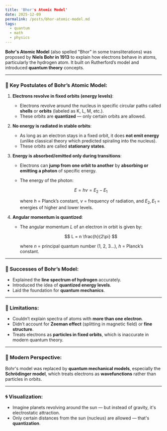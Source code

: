 ```yaml
---
title: 'Bhor's Atomic Model'
date: 2025-12-09
permalink: /posts/bhor-atomic-model.md
tags:
  - quantum
  - math
  - physics
---
```


**Bohr's Atomic Model** (also spelled "Bhor" in some transliterations) was proposed by **Niels Bohr in 1913** to explain how electrons behave in atoms, particularly the hydrogen atom. It built on Rutherford’s model and introduced **quantum theory** concepts.

---

### 🔬 Key Postulates of Bohr’s Atomic Model:

1. **Electrons revolve in fixed orbits (energy levels)**:

   * Electrons revolve around the nucleus in specific circular paths called **shells** or **orbits** (labeled as K, L, M, etc.).
   * These orbits are **quantized** — only certain orbits are allowed.

2. **No energy is radiated in stable orbits**:

   * As long as an electron stays in a fixed orbit, it does **not emit energy** (unlike classical theory which predicted spiraling into the nucleus).
   * These orbits are called **stationary states**.

3. **Energy is absorbed/emitted only during transitions**:

   * Electrons can **jump from one orbit to another** by **absorbing or emitting a photon** of specific energy.
   * The energy of the photon:

     $$
     E = h \nu = E_2 - E_1
     $$

     where $h$ = Planck’s constant, $\nu$ = frequency of radiation, and $E_2, E_1$ = energies of higher and lower levels.

4. **Angular momentum is quantized**:

   * The angular momentum $L$ of an electron in orbit is given by:

     $$
     L = n \frac{h}{2\pi}
     $$

     where $n$ = principal quantum number (1, 2, 3...), $h$ = Planck’s constant.

---

### 🧪 Successes of Bohr’s Model:

* Explained the **line spectrum of hydrogen** accurately.
* Introduced the idea of **quantized energy levels**.
* Laid the foundation for **quantum mechanics**.

---

### 🚫 Limitations:

* Couldn’t explain spectra of atoms with **more than one electron**.
* Didn’t account for **Zeeman effect** (splitting in magnetic field) or **fine structure**.
* Treats electrons as **particles in fixed orbits**, which is inaccurate in modern quantum theory.

---

### 🧠 Modern Perspective:

Bohr's model was replaced by **quantum mechanical models**, especially the **Schrödinger model**, which treats electrons as **wavefunctions** rather than particles in orbits.

---

### 🌀 Visualization:

* Imagine planets revolving around the sun — but instead of gravity, it's electrostatic attraction.
* Only certain distances from the sun (nucleus) are allowed — that's **quantization**.

